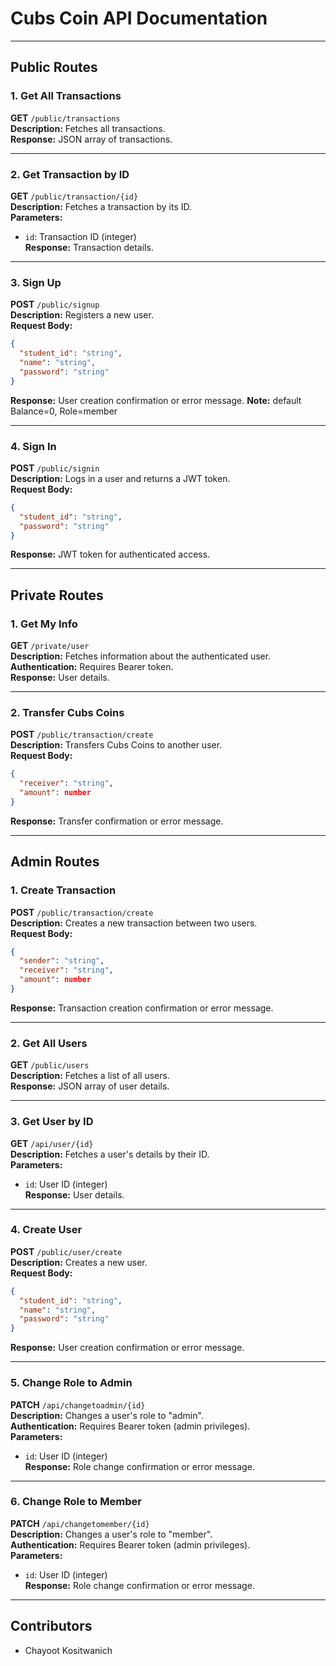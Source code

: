 # Cubs Coin API Documentation

---

## Public Routes

### 1. Get All Transactions
**GET** `/public/transactions`  
**Description:** Fetches all transactions.  
**Response:** JSON array of transactions.

---

### 2. Get Transaction by ID
**GET** `/public/transaction/{id}`  
**Description:** Fetches a transaction by its ID.  
**Parameters:**  
- `id`: Transaction ID (integer)  
**Response:** Transaction details.

---

### 3. Sign Up
**POST** `/public/signup`  
**Description:** Registers a new user.  
**Request Body:**
```json
{
  "student_id": "string",
  "name": "string",
  "password": "string"
}
```
**Response:** User creation confirmation or error message.
**Note:** default Balance=0, Role=member

---

### 4. Sign In
**POST** `/public/signin`  
**Description:** Logs in a user and returns a JWT token.  
**Request Body:**
```json
{
  "student_id": "string",
  "password": "string"
}
```
**Response:** JWT token for authenticated access.

---

## Private Routes

### 1. Get My Info
**GET** `/private/user`  
**Description:** Fetches information about the authenticated user.  
**Authentication:** Requires Bearer token.  
**Response:** User details.

---

### 2. Transfer Cubs Coins
**POST** `/public/transaction/create`  
**Description:** Transfers Cubs Coins to another user.  
**Request Body:**
```json
{
  "receiver": "string",
  "amount": number
}
```
**Response:** Transfer confirmation or error message.

---

## Admin Routes

### 1. Create Transaction
**POST** `/public/transaction/create`  
**Description:** Creates a new transaction between two users.  
**Request Body:**
```json
{
  "sender": "string",
  "receiver": "string",
  "amount": number
}
```
**Response:** Transaction creation confirmation or error message.

---

### 2. Get All Users
**GET** `/public/users`  
**Description:** Fetches a list of all users.  
**Response:** JSON array of user details.

---

### 3. Get User by ID
**GET** `/api/user/{id}`  
**Description:** Fetches a user's details by their ID.  
**Parameters:**  
- `id`: User ID (integer)  
**Response:** User details.

---

### 4. Create User
**POST** `/public/user/create`  
**Description:** Creates a new user.  
**Request Body:**
```json
{
  "student_id": "string",
  "name": "string",
  "password": "string"
}
```
**Response:** User creation confirmation or error message.

---

### 5. Change Role to Admin
**PATCH** `/api/changetoadmin/{id}`  
**Description:** Changes a user's role to "admin".  
**Authentication:** Requires Bearer token (admin privileges).  
**Parameters:**  
- `id`: User ID (integer)  
**Response:** Role change confirmation or error message.

---

### 6. Change Role to Member
**PATCH** `/api/changetomember/{id}`  
**Description:** Changes a user's role to "member".  
**Authentication:** Requires Bearer token (admin privileges).  
**Parameters:**  
- `id`: User ID (integer)  
**Response:** Role change confirmation or error message.

---

## Contributors
- Chayoot Kositwanich